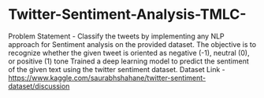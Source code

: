 # Twitter-Sentiment-Analysis-TMLC-
Problem Statement - Classify the tweets by implementing any NLP approach for Sentiment analysis on the provided dataset. The objective is to recognize whether the given tweet is oriented as negative (-1), neutral (0), or positive (1) tone
Trained a deep learning model to predict the sentiment of the given text using the twitter sentiment dataset. 
Dataset Link - https://www.kaggle.com/saurabhshahane/twitter-sentiment-dataset/discussion
